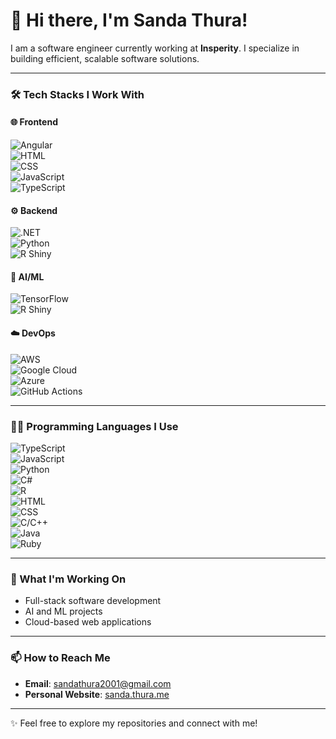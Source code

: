 # 👋 Hi there, I'm Sanda Thura!

I am a  software engineer currently working at **Insperity**. I specialize in building efficient, scalable software solutions.  

---

### 🛠️ Tech Stacks I Work With  

#### 🌐 **Frontend**  
![Angular](https://img.shields.io/badge/-Angular-DD0031?logo=angular&logoColor=white)  
![HTML](https://img.shields.io/badge/-HTML-E34F26?logo=html5&logoColor=white)  
![CSS](https://img.shields.io/badge/-CSS-1572B6?logo=css3&logoColor=white)  
![JavaScript](https://img.shields.io/badge/-JavaScript-F7DF1E?logo=javascript&logoColor=black)  
![TypeScript](https://img.shields.io/badge/-TypeScript-007ACC?logo=typescript&logoColor=white)  

#### ⚙️ **Backend**  
![.NET](https://img.shields.io/badge/-DotNet-512BD4?logo=dotnet&logoColor=white)  
![Python](https://img.shields.io/badge/-Python-3776AB?logo=python&logoColor=white)  
![R Shiny](https://img.shields.io/badge/-R_Shiny-276DC3?logo=r&logoColor=white)  


#### 🤖 **AI/ML**  
![TensorFlow](https://img.shields.io/badge/-TensorFlow-FF6F00?logo=tensorflow&logoColor=white)  
![R Shiny](https://img.shields.io/badge/-R_Shiny-276DC3?logo=r&logoColor=white)  

#### ☁️ **DevOps**  
![AWS](https://img.shields.io/badge/-AWS-232F3E?logo=amazon-aws&logoColor=white)  
![Google Cloud](https://img.shields.io/badge/-Google_Cloud-4285F4?logo=google-cloud&logoColor=white)  
![Azure](https://img.shields.io/badge/-Azure-0078D4?logo=microsoft-azure&logoColor=white)  
![GitHub Actions](https://img.shields.io/badge/-GitHub_Actions-2088FF?logo=github-actions&logoColor=white)  

---

### 👨‍💻 Programming Languages I Use  

![TypeScript](https://img.shields.io/badge/-TypeScript-007ACC?logo=typescript&logoColor=white)  
![JavaScript](https://img.shields.io/badge/-JavaScript-F7DF1E?logo=javascript&logoColor=black)  
![Python](https://img.shields.io/badge/-Python-3776AB?logo=python&logoColor=white)  
![C#](https://img.shields.io/badge/-C%23-239120?logo=c-sharp&logoColor=white)  
![R](https://img.shields.io/badge/-R-276DC3?logo=r&logoColor=white)  
![HTML](https://img.shields.io/badge/-HTML-E34F26?logo=html5&logoColor=white)  
![CSS](https://img.shields.io/badge/-CSS-1572B6?logo=css3&logoColor=white)  
![C/C++](https://img.shields.io/badge/-C%2B%2B-00599C?logo=c%2B%2B&logoColor=white)  
![Java](https://img.shields.io/badge/-Java-007396?logo=java&logoColor=white)  
![Ruby](https://img.shields.io/badge/-Ruby-CC342D?logo=ruby&logoColor=white)  

---

### 🌱 What I'm Working On  
- Full-stack software development  
- AI and ML projects  
- Cloud-based web applications

---

### 📫 How to Reach Me  

- **Email**: [sandathura2001@gmail.com](mailto:sandathura2001@gmail.com)  
- **Personal Website**: [sanda.thura.me](https://sanda.thura.me)  

---

✨ Feel free to explore my repositories and connect with me!


<!---
Orion1071/Orion1071 is a ✨ special ✨ repository because its `README.md` (this file) appears on your GitHub profile.
You can click the Preview link to take a look at your changes.
--->
